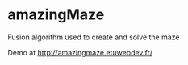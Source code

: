 amazingMaze
===========
Fusion algorithm used to create and solve the maze



Demo at http://amazingmaze.etuwebdev.fr/
